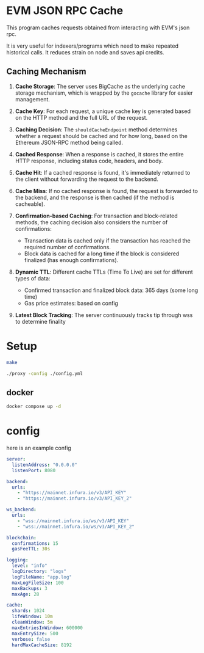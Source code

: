 # EVM JSON RPC Cache

This program caches requests obtained from interacting with EVM's json rpc. 

It is very useful for indexers/programs which need to make repeated historical calls. It reduces strain on node and saves api credits.

## Caching Mechanism

1. **Cache Storage**: The server uses BigCache as the underlying cache storage mechanism, which is wrapped by the `gocache` library for easier management.

2. **Cache Key**: For each request, a unique cache key is generated based on the HTTP method and the full URL of the request.

3. **Caching Decision**: The `shouldCacheEndpoint` method determines whether a request should be cached and for how long, based on the Ethereum JSON-RPC method being called.

4. **Cached Response**: When a response is cached, it stores the entire HTTP response, including status code, headers, and body.

5. **Cache Hit**: If a cached response is found, it's immediately returned to the client without forwarding the request to the backend.

6. **Cache Miss**: If no cached response is found, the request is forwarded to the backend, and the response is then cached (if the method is cacheable).

7. **Confirmation-based Caching**: For transaction and block-related methods, the caching decision also considers the number of confirmations:
   - Transaction data is cached only if the transaction has reached the required number of confirmations.
   - Block data is cached for a long time if the block is considered finalized (has enough confirmations).

8. **Dynamic TTL**: Different cache TTLs (Time To Live) are set for different types of data:
   - Confirmed transaction and finalized block data: 365 days (some long time)
   - Gas price estimates: based on config

9. **Latest Block Tracking**: The server continuously tracks tip through wss to determine finality

# Setup 


```bash
make
```

```bash
./proxy -config ./config.yml
```

## docker
```bash
docker compose up -d
```

# config

here is an example config

```yaml
server:
  listenAddress: "0.0.0.0"
  listenPort: 8080

backend:
  urls:
    - "https://mainnet.infura.io/v3/API_KEY"
    - "https://mainnet.infura.io/v3/API_KEY_2"

ws_backend:
  urls:
    - "wss://mainnet.infura.io/ws/v3/API_KEY"
    - "wss://mainnet.infura.io/ws/v3/API_KEY_2"

blockchain:
  confirmations: 15
  gasFeeTTL: 30s

logging:
  level: "info"
  logDirectory: "logs"
  logFileName: "app.log"
  maxLogFileSize: 100
  maxBackups: 3
  maxAge: 28

cache:
  shards: 1024
  lifeWindow: 10m
  cleanWindow: 5m
  maxEntriesInWindow: 600000
  maxEntrySize: 500
  verbose: false
  hardMaxCacheSize: 8192
```